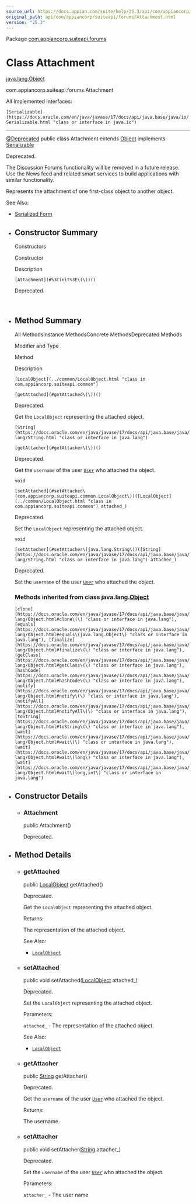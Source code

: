 ```yaml
---
source_url: https://docs.appian.com/suite/help/25.3/api/com/appiancorp/suiteapi/forums/Attachment.html
original_path: api/com/appiancorp/suiteapi/forums/Attachment.html
version: "25.3"
---
```


Package [com.appiancorp.suiteapi.forums](package-summary.html)

# Class Attachment

[java.lang.Object](https://docs.oracle.com/en/java/javase/17/docs/api/java.base/java/lang/Object.html "class or interface in java.lang")

com.appiancorp.suiteapi.forums.Attachment

All Implemented Interfaces:

`[Serializable](https://docs.oracle.com/en/java/javase/17/docs/api/java.base/java/io/Serializable.html "class or interface in java.io")`

* * *

[@Deprecated](https://docs.oracle.com/en/java/javase/17/docs/api/java.base/java/lang/Deprecated.html "class or interface in java.lang") public class Attachment extends [Object](https://docs.oracle.com/en/java/javase/17/docs/api/java.base/java/lang/Object.html "class or interface in java.lang") implements [Serializable](https://docs.oracle.com/en/java/javase/17/docs/api/java.base/java/io/Serializable.html "class or interface in java.io")

Deprecated.

The Discussion Forums functionality will be removed in a future release. Use the News feed and related smart services to build applications with similar functionality.

Represents the attachment of one first-class object to another object.

See Also:

-   [Serialized Form](../../../../serialized-form.html#com.appiancorp.suiteapi.forums.Attachment)

-   ## Constructor Summary

    Constructors

    Constructor

    Description

    `[Attachment](#%3Cinit%3E\(\))()`

    Deprecated.

     

-   ## Method Summary

    All MethodsInstance MethodsConcrete MethodsDeprecated Methods

    Modifier and Type

    Method

    Description

    `[LocalObject](../common/LocalObject.html "class in com.appiancorp.suiteapi.common")`

    `[getAttached](#getAttached\(\))()`

    Deprecated.

    Get the `LocalObject` representing the attached object.

    `[String](https://docs.oracle.com/en/java/javase/17/docs/api/java.base/java/lang/String.html "class or interface in java.lang")`

    `[getAttacher](#getAttacher\(\))()`

    Deprecated.

    Get the `username` of the user [`User`](../personalization/User.html "class in com.appiancorp.suiteapi.personalization") who attached the object.

    `void`

    `[setAttached](#setAttached\(com.appiancorp.suiteapi.common.LocalObject\))([LocalObject](../common/LocalObject.html "class in com.appiancorp.suiteapi.common") attached_)`

    Deprecated.

    Set the `LocalObject` representing the attached object.

    `void`

    `[setAttacher](#setAttacher\(java.lang.String\))([String](https://docs.oracle.com/en/java/javase/17/docs/api/java.base/java/lang/String.html "class or interface in java.lang") attacher_)`

    Deprecated.

    Set the `username` of the user [`User`](../personalization/User.html "class in com.appiancorp.suiteapi.personalization") who attached the object.

    ### Methods inherited from class java.lang.[Object](https://docs.oracle.com/en/java/javase/17/docs/api/java.base/java/lang/Object.html "class or interface in java.lang")

    `[clone](https://docs.oracle.com/en/java/javase/17/docs/api/java.base/java/lang/Object.html#clone\(\) "class or interface in java.lang"), [equals](https://docs.oracle.com/en/java/javase/17/docs/api/java.base/java/lang/Object.html#equals\(java.lang.Object\) "class or interface in java.lang"), [finalize](https://docs.oracle.com/en/java/javase/17/docs/api/java.base/java/lang/Object.html#finalize\(\) "class or interface in java.lang"), [getClass](https://docs.oracle.com/en/java/javase/17/docs/api/java.base/java/lang/Object.html#getClass\(\) "class or interface in java.lang"), [hashCode](https://docs.oracle.com/en/java/javase/17/docs/api/java.base/java/lang/Object.html#hashCode\(\) "class or interface in java.lang"), [notify](https://docs.oracle.com/en/java/javase/17/docs/api/java.base/java/lang/Object.html#notify\(\) "class or interface in java.lang"), [notifyAll](https://docs.oracle.com/en/java/javase/17/docs/api/java.base/java/lang/Object.html#notifyAll\(\) "class or interface in java.lang"), [toString](https://docs.oracle.com/en/java/javase/17/docs/api/java.base/java/lang/Object.html#toString\(\) "class or interface in java.lang"), [wait](https://docs.oracle.com/en/java/javase/17/docs/api/java.base/java/lang/Object.html#wait\(\) "class or interface in java.lang"), [wait](https://docs.oracle.com/en/java/javase/17/docs/api/java.base/java/lang/Object.html#wait\(long\) "class or interface in java.lang"), [wait](https://docs.oracle.com/en/java/javase/17/docs/api/java.base/java/lang/Object.html#wait\(long,int\) "class or interface in java.lang")`

-   ## Constructor Details

    -   ### Attachment

        public Attachment()

        Deprecated.

-   ## Method Details

    -   ### getAttached

        public [LocalObject](../common/LocalObject.html "class in com.appiancorp.suiteapi.common") getAttached()

        Deprecated.

        Get the `LocalObject` representing the attached object.

        Returns:

        The representation of the attached object.

        See Also:

        -   [`LocalObject`](../common/LocalObject.html "class in com.appiancorp.suiteapi.common")

    -   ### setAttached

        public void setAttached([LocalObject](../common/LocalObject.html "class in com.appiancorp.suiteapi.common") attached\_)

        Deprecated.

        Set the `LocalObject` representing the attached object.

        Parameters:

        `attached_` - The representation of the attached object.

        See Also:

        -   [`LocalObject`](../common/LocalObject.html "class in com.appiancorp.suiteapi.common")

    -   ### getAttacher

        public [String](https://docs.oracle.com/en/java/javase/17/docs/api/java.base/java/lang/String.html "class or interface in java.lang") getAttacher()

        Deprecated.

        Get the `username` of the user [`User`](../personalization/User.html "class in com.appiancorp.suiteapi.personalization") who attached the object.

        Returns:

        The username.

    -   ### setAttacher

        public void setAttacher([String](https://docs.oracle.com/en/java/javase/17/docs/api/java.base/java/lang/String.html "class or interface in java.lang") attacher\_)

        Deprecated.

        Set the `username` of the user [`User`](../personalization/User.html "class in com.appiancorp.suiteapi.personalization") who attached the object.

        Parameters:

        `attacher_` - The user name